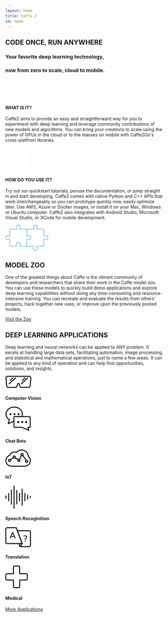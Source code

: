 ```yaml
---
layout: home
title: Caffe 2
id: home
---
```


<section class="landing-describe landing-wrap">
    <div class="landing-container">
        <h2>CODE ONCE, RUN ANYWHERE</h2>
        <h3>Your favorite deep learning technology,</h3>
        <h3>now from zero to scale, cloud to mobile.</h3>
        <div class="landing-row">
            <div class="landing-col-md-2 box what">
                <img src="./static/images/landing-scale.png">
                <h4>WHAT IS IT?</h4>
                <p>Caffe2 aims to provide an easy and straightforward way for you to experiment with deep learning and leverage community contributions of new models and algorithms. You can bring your creations to scale using the power of GPUs in the cloud or to the masses on mobile with Caffe2Go's cross-platfrom libraries.</p>
            </div>
            <div class="landing-col-md-2 box how">
                <img src="./static/images/landing-stack.png">
                <h4>HOW DO YOU USE IT?</h4>
                <p>Try out our quickstart tutorials, peruse the documentation, or jump straight in and start developing. Caffe2 comes with native Python and C++ APIs that work interchangeably so you can prototype quickly now, easily optimize later. Use AWS, Azure or Docker images, or install it on your Mac, Windows or Ubuntu computer. Caffe2 also integrates with Android Studio, Microsoft Visual Studio, or XCode for mobile development.</p>
            </div>
        </div>
    </div>
</section>

<section class="landing-zoo landing-wrap">
    <div class="landing-container">
      <img src="./static/images/landing-puzzle.png">
      <h2>MODEL ZOO</h2>
      <p>One of the greatest things about Caffe is the vibrant community of developers and researchers that share their work in the Caffe model zoo. You can use these models to quickly build demo applications and explore deep learning capabilities without doing any time-consuming and resource-intensive training. You can recreate and evaluate the results from others' projects, hack together new uses, or improve upon the previously posted models.</p>
      <div class="pluginWrapper buttonWrapper">
        <a class="button" href="/docs/zoo.html">Visit the Zoo</a>
      </div>
    </div>
</section>

<section class="landing-applications landing-wrap">
    <div class="landing-container">
        <h2>DEEP LEARNING APPLICATIONS</h2>
        <p>Deep learning and neural networks can be applied to ANY problem. It excels at handling large data sets, facilitating automation, image processing, and statistical and mathematical operations, just to name a few areas. It can be applied to any kind of operation and can help find opportunities, solutions, and insights.</p>
        <div class="landing-row">
            <div class="landing-col-md-3 box">
                <img src="./static/images/landing-shades.png">
                <h4>Computer Vision</h4>
            </div>
            <div class="landing-col-md-3 box">
                <img src="./static/images/landing-chat.png">
                <h4>Chat Bots</h4>
            </div>
            <div class="landing-col-md-3 box">
                <img src="./static/images/landing-iot.png">
                <h4>IoT</h4>
            </div>
        </div>
        <div class="landing-row">
            <div class="landing-col-md-3 box">
                <img src="./static/images/landing-audio.png">
                <h4>Speech Recoginition</h4>
            </div>
            <div class="landing-col-md-3 box">
                <img src="./static/images/landing-trans.png">
                <h4>Translation</h4>
            </div>
            <div class="landing-col-md-3 box">
                <img src="./static/images/landing-med.png">
                <h4>Medical</h4>
            </div>
        </div>
        <div class="pluginWrapper buttonWrapper">
          <a class="button" href="/docs/applications-of-deep-learning.html">More Applications</a>
        </div>
    </div>
</section>
